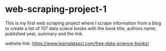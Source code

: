 # web-scraping-project-1

This is my first web scraping project where I scrape information from a blog to create a list of 107 data sciece books with the book title, authors name, published year, summary and the link. 

website link: https://www.learndatasci.com/free-data-science-books/
